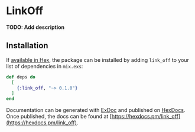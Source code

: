 # LinkOff

**TODO: Add description**

## Installation

If [available in Hex](https://hex.pm/docs/publish), the package can be installed
by adding `link_off` to your list of dependencies in `mix.exs`:

```elixir
def deps do
  [
    {:link_off, "~> 0.1.0"}
  ]
end
```

Documentation can be generated with [ExDoc](https://github.com/elixir-lang/ex_doc)
and published on [HexDocs](https://hexdocs.pm). Once published, the docs can
be found at [https://hexdocs.pm/link_off](https://hexdocs.pm/link_off).

